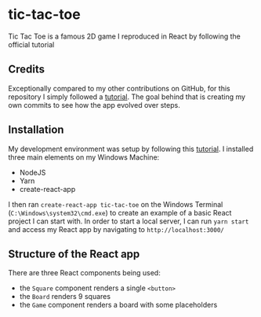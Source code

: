 # tic-tac-toe
Tic Tac Toe is a famous 2D game I reproduced in React by following the official tutorial

## Credits

Exceptionally compared to my other contributions on GitHub, for this repository I simply followed a [tutorial](https://reactjs.org/tutorial/tutorial.html). The goal behind that is creating my own commits to see how the app evolved over steps.

## Installation

My development environment was setup by following this [tutorial](https://openclassrooms.com/courses/build-web-apps-with-reactjs/use-create-react-app-to-build-your-react-app).
I installed three main elements on my Windows Machine:
- NodeJS
- Yarn
- create-react-app

I then ran `create-react-app tic-tac-toe` on the Windows Terminal (`C:\Windows\system32\cmd.exe`) to create an example of a basic React project I can start with.
In order to start a local server, I can run `yarn start` and access my React app by navigating to `http://localhost:3000/`

## Structure of the React app

There are three React components being used:
- the `Square` component renders a single `<button>`
- the `Board` renders 9 squares
- the `Game` component renders a board with some placeholders
